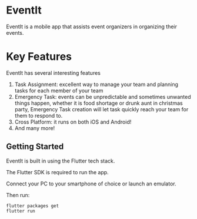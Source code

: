 # EventIt

EventIt is a mobile app that assists event organizers in organizing their events.

# Key Features

EventIt has several interesting features
1. Task Assignment: excellent way to manage your team and planning tasks for each member of your team
2. Emergency Task: events can be unpredictable and sometimes unwanted things happen, whether it is food shortage or drunk aunt in christmas party, Emergency Task creation will let task quickly reach your team for them to respond to.
3. Cross Platform: it runs on both iOS and Android!
4. And many more!

## Getting Started

EventIt is built in using the Flutter tech stack. 

The Flutter SDK is required to run the app.

Connect your PC to your smartphone of choice or launch an emulator.

Then run:

```
flutter packages get
flutter run
```
